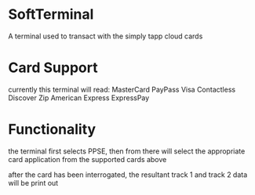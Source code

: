 SoftTerminal
============

A terminal used to transact with the simply tapp cloud cards

Card Support
============
currently this terminal will read:
MasterCard PayPass
Visa Contactless
Discover Zip
American Express ExpressPay

Functionality
=============
the terminal first selects PPSE, then from there will select
the appropriate card application from the supported cards 
above

after the card has been interrogated, the resultant track 1
and track 2 data will be print out

